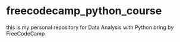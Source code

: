 # freecodecamp_python_course
this is my personal repository for Data Analysis with Python bring by FreeCodeCamp
